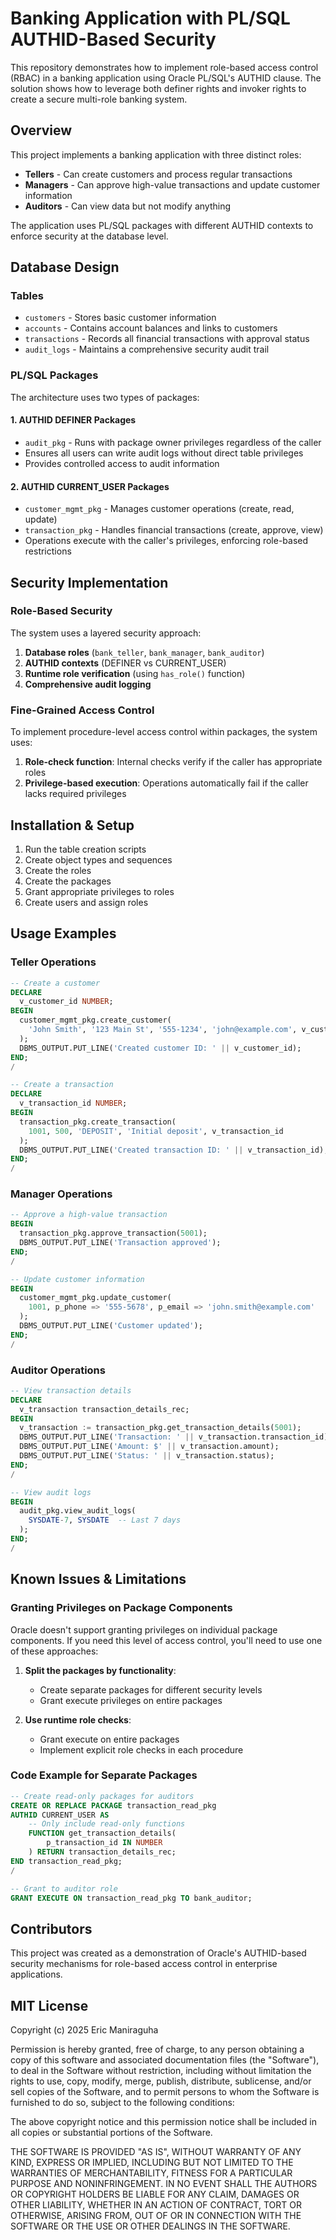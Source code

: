 # Banking Application with PL/SQL AUTHID-Based Security

This repository demonstrates how to implement role-based access control (RBAC) in a banking application using Oracle PL/SQL's AUTHID clause. The solution shows how to leverage both definer rights and invoker rights to create a secure multi-role banking system.

## Overview

This project implements a banking application with three distinct roles:
- **Tellers** - Can create customers and process regular transactions
- **Managers** - Can approve high-value transactions and update customer information
- **Auditors** - Can view data but not modify anything

The application uses PL/SQL packages with different AUTHID contexts to enforce security at the database level.

## Database Design

### Tables
- `customers` - Stores basic customer information
- `accounts` - Contains account balances and links to customers
- `transactions` - Records all financial transactions with approval status
- `audit_logs` - Maintains a comprehensive security audit trail

### PL/SQL Packages

The architecture uses two types of packages:

#### 1. AUTHID DEFINER Packages
- `audit_pkg` - Runs with package owner privileges regardless of the caller
- Ensures all users can write audit logs without direct table privileges
- Provides controlled access to audit information

#### 2. AUTHID CURRENT_USER Packages
- `customer_mgmt_pkg` - Manages customer operations (create, read, update)
- `transaction_pkg` - Handles financial transactions (create, approve, view)
- Operations execute with the caller's privileges, enforcing role-based restrictions

## Security Implementation

### Role-Based Security

The system uses a layered security approach:
1. **Database roles** (`bank_teller`, `bank_manager`, `bank_auditor`)
2. **AUTHID contexts** (DEFINER vs CURRENT_USER) 
3. **Runtime role verification** (using `has_role()` function)
4. **Comprehensive audit logging**

### Fine-Grained Access Control

To implement procedure-level access control within packages, the system uses:

1. **Role-check function**: Internal checks verify if the caller has appropriate roles
2. **Privilege-based execution**: Operations automatically fail if the caller lacks required privileges

## Installation & Setup

1. Run the table creation scripts
2. Create object types and sequences
3. Create the roles
4. Create the packages
5. Grant appropriate privileges to roles
6. Create users and assign roles

## Usage Examples

### Teller Operations
```sql
-- Create a customer
DECLARE
  v_customer_id NUMBER;
BEGIN
  customer_mgmt_pkg.create_customer(
    'John Smith', '123 Main St', '555-1234', 'john@example.com', v_customer_id
  );
  DBMS_OUTPUT.PUT_LINE('Created customer ID: ' || v_customer_id);
END;
/

-- Create a transaction
DECLARE
  v_transaction_id NUMBER;
BEGIN
  transaction_pkg.create_transaction(
    1001, 500, 'DEPOSIT', 'Initial deposit', v_transaction_id
  );
  DBMS_OUTPUT.PUT_LINE('Created transaction ID: ' || v_transaction_id);
END;
/
```

### Manager Operations
```sql
-- Approve a high-value transaction
BEGIN
  transaction_pkg.approve_transaction(5001);
  DBMS_OUTPUT.PUT_LINE('Transaction approved');
END;
/

-- Update customer information
BEGIN
  customer_mgmt_pkg.update_customer(
    1001, p_phone => '555-5678', p_email => 'john.smith@example.com'
  );
  DBMS_OUTPUT.PUT_LINE('Customer updated');
END;
/
```

### Auditor Operations
```sql
-- View transaction details
DECLARE
  v_transaction transaction_details_rec;
BEGIN
  v_transaction := transaction_pkg.get_transaction_details(5001);
  DBMS_OUTPUT.PUT_LINE('Transaction: ' || v_transaction.transaction_id);
  DBMS_OUTPUT.PUT_LINE('Amount: $' || v_transaction.amount);
  DBMS_OUTPUT.PUT_LINE('Status: ' || v_transaction.status);
END;
/

-- View audit logs
BEGIN
  audit_pkg.view_audit_logs(
    SYSDATE-7, SYSDATE  -- Last 7 days
  );
END;
/
```

## Known Issues & Limitations

### Granting Privileges on Package Components

Oracle doesn't support granting privileges on individual package components. If you need this level of access control, you'll need to use one of these approaches:

1. **Split the packages by functionality**:
   - Create separate packages for different security levels
   - Grant execute privileges on entire packages

2. **Use runtime role checks**:
   - Grant execute on entire packages
   - Implement explicit role checks in each procedure

### Code Example for Separate Packages

```sql
-- Create read-only packages for auditors
CREATE OR REPLACE PACKAGE transaction_read_pkg 
AUTHID CURRENT_USER AS
    -- Only include read-only functions
    FUNCTION get_transaction_details(
        p_transaction_id IN NUMBER
    ) RETURN transaction_details_rec;
END transaction_read_pkg;
/

-- Grant to auditor role
GRANT EXECUTE ON transaction_read_pkg TO bank_auditor;
```

## Contributors

This project was created as a demonstration of Oracle's AUTHID-based security mechanisms for role-based access control in enterprise applications.

## MIT License

Copyright (c) 2025 Eric Maniraguha

Permission is hereby granted, free of charge, to any person obtaining a copy
of this software and associated documentation files (the "Software"), to deal
in the Software without restriction, including without limitation the rights
to use, copy, modify, merge, publish, distribute, sublicense, and/or sell
copies of the Software, and to permit persons to whom the Software is
furnished to do so, subject to the following conditions:

The above copyright notice and this permission notice shall be included in all
copies or substantial portions of the Software.

THE SOFTWARE IS PROVIDED "AS IS", WITHOUT WARRANTY OF ANY KIND, EXPRESS OR
IMPLIED, INCLUDING BUT NOT LIMITED TO THE WARRANTIES OF MERCHANTABILITY,
FITNESS FOR A PARTICULAR PURPOSE AND NONINFRINGEMENT. IN NO EVENT SHALL THE
AUTHORS OR COPYRIGHT HOLDERS BE LIABLE FOR ANY CLAIM, DAMAGES OR OTHER
LIABILITY, WHETHER IN AN ACTION OF CONTRACT, TORT OR OTHERWISE, ARISING FROM,
OUT OF OR IN CONNECTION WITH THE SOFTWARE OR THE USE OR OTHER DEALINGS IN THE
SOFTWARE.
